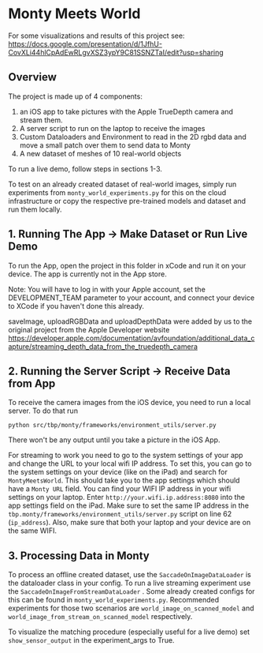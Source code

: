 # Monty Meets World

For some visualizations and results of this project see: https://docs.google.com/presentation/d/1JfhU-CovXLi44hlCpAdEwRLgvXSZ3ypY9C81SSNZTaI/edit?usp=sharing

## Overview

The project is made up of 4 components:

1) an iOS app to take pictures with the Apple TrueDepth camera and stream them.
2) A server script to run on the laptop to receive the images
3) Custom Dataloaders and Environment to read in the 2D rgbd data and move a small patch over them to send data to Monty
4) A new dataset of meshes of 10 real-world objects

To run a live demo, follow steps in sections 1-3.

To test on an already created dataset of real-world images, simply run experiments from `monty_world_experiments.py` for this on the cloud infrastructure or copy the respective pre-trained models and dataset and run them locally.

## 1. Running The App -> Make Dataset or Run Live Demo

To run the App, open the project in this folder in xCode and run it on your device. The app is currently not in the App store.

Note: You will have to log in with your Apple account, set the DEVELOPMENT_TEAM parameter to your account, and connect your device to XCode if you haven't done this already.

saveImage, uploadRGBData and uploadDepthData were added by us
to the original project from the Apple Developer website
https://developer.apple.com/documentation/avfoundation/additional_data_capture/streaming_depth_data_from_the_truedepth_camera

## 2. Running the Server Script -> Receive Data from App

To receive the camera images from the iOS device, you need to run a local server. To do that run

`python src/tbp/monty/frameworks/environment_utils/server.py`

There won't be any output until you take a picture in the iOS App. 

For streaming to work you need to go to the system settings of your app and change the URL to your local wifi IP address. To set this, you can go to the system settings on your device (like on the iPad) and search for `MontyMeetsWorld`. This should take you to the app settings which should have a `Monty URL` field. You can find your WIFI IP address in your wifi settings on your laptop. Enter `http://your.wifi.ip.address:8080` into the app settings field on the iPad. Make sure to set the same IP address in the `tbp.monty/frameworks/environment_utils/server.py` script on line 62 (`ip_address`). Also, make sure that both your laptop and your device are on the same WIFI.


## 3. Processing Data in Monty

To process an offline created dataset, use the `SaccadeOnImageDataLoader` is the dataloader class in your config. To run a live streaming experiment use the `SaccadeOnImageFromStreamDataLoader` . Some already created configs for this can be found in `monty_world_experiments.py`. Recommended experiments for those two scenarios are `world_image_on_scanned_model` and `world_image_from_stream_on_scanned_model` respectively.

To visualize the matching procedure (especially useful for a live demo) set `show_sensor_output` in the experiment_args to True.